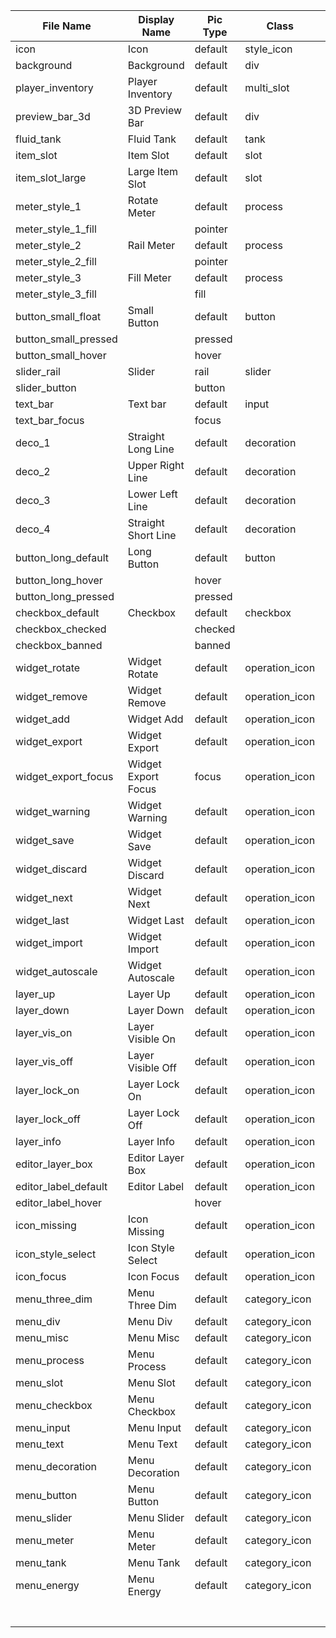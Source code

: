 | File Name            | Display Name        | Pic Type | Class      | Data Type | Data     | Info |
| ------------------- | -------- | --------- | -------------- | -------- | ------ | ------ |
| icon | Icon                | default  | style_icon     |           |          |        |
| background  | Background          | default  | div            |           |          |        |
| player_inventory | Player Inventory    | default  | multi_slot     |           |          |        |
| preview_bar_3d | 3D Preview Bar      | default  | div            |           |          |        |
| fluid_tank | Fluid Tank          | default  | tank           | region    |          |        |
| item_slot  | Item Slot           | default  | slot           | offset    |          |        |
| item_slot_large | Large Item Slot     | default  | slot           | offset    |          |        |
| meter_style_1 | Rotate Meter        | default  | process        | pivot     |          |        |
| meter_style_1_fill |                     | pointer  |                |           |          |        |
| meter_style_2 | Rail Meter          | default  | process        | rail      |          |        |
| meter_style_2_fill |                     | pointer  |                |           |          |        |
| meter_style_3 | Fill Meter          | default  | process        | region    |          |        |
| meter_style_3_fill |                     | fill     |                |           |          |        |
| button_small_float | Small Button        | default  | button         |           |          |        |
| button_small_pressed |                     | pressed  |                |           |          |        |
| button_small_hover |                     | hover    |                |           |          |        |
| slider_rail | Slider              | rail     | slider         | rail      |          |        |
| slider_button |                     | button   |                |           |          |        |
| text_bar  | Text bar            | default  | input          | region    | 5,1,70,8 |        |
| text_bar_focus |                     | focus    |                |           |          |        |
| deco_1 | Straight Long Line  | default  | decoration     |           |          |        |
| deco_2 | Upper Right Line | default  | decoration     |           |          |        |
| deco_3 | Lower Left Line    | default  | decoration     |           |          |        |
| deco_4 | Straight Short Line | default  | decoration     |           |          |        |
| button_long_default | Long Button         | default  | button         |           |          |        |
| button_long_hover |                     | hover    |                |           |          |        |
| button_long_pressed |                     | pressed  |                |           |          |        |
| checkbox_default | Checkbox            | default | checkbox       |           |          |        |
| checkbox_checked |                     | checked  |                |           |          |        |
| checkbox_banned |                     | banned |                |           |          |        |
| widget_rotate | Widget Rotate       | default  | operation_icon |           |          |        |
| widget_remove | Widget Remove       | default  | operation_icon |           |          |        |
| widget_add | Widget Add          | default  | operation_icon |           |          |        |
| widget_export | Widget Export       | default  | operation_icon | region    | 6,1,70,8 |        |
| widget_export_focus | Widget Export Focus | focus    | operation_icon |           |          |        |
| widget_warning | Widget Warning      | default  | operation_icon |           |          |        |
| widget_save | Widget Save         | default  | operation_icon |           |          |        |
| widget_discard | Widget Discard      | default  | operation_icon |           |          |        |
| widget_next | Widget Next         | default  | operation_icon |           |          |        |
| widget_last | Widget Last         | default  | operation_icon |           |          |        |
| widget_import | Widget Import       | default  | operation_icon |           |          |        |
| widget_autoscale | Widget Autoscale    | default  | operation_icon |           |          |        |
| layer_up | Layer Up            | default  | operation_icon |           |          |        |
| layer_down | Layer Down          | default  | operation_icon |           |          |        |
| layer_vis_on | Layer Visible On         | default  | operation_icon |           |          |        |
| layer_vis_off | Layer Visible Off        | default  | operation_icon |           |          |        |
| layer_lock_on | Layer Lock On        | default  | operation_icon |           |          |        |
| layer_lock_off | Layer Lock Off       | default  | operation_icon |           |          |        |
| layer_info | Layer Info          | default  | operation_icon |           |          |        |
| editor_layer_box | Editor Layer Box    | default  | operation_icon |           |          |        |
| editor_label_default | Editor Label        | default  | operation_icon |           |          |        |
| editor_label_hover |                     | hover    |                |           |          |        |
| icon_missing | Icon Missing         | default  | operation_icon |           |          |        |
| icon_style_select | Icon Style Select    | default  | operation_icon |           |          |        |
| icon_focus | Icon Focus          | default  | operation_icon |           |          |        |
| menu_three_dim | Menu Three Dim       | default  | category_icon  |           |          |        |
| menu_div | Menu Div            | default  | category_icon  |           |          |        |
| menu_misc | Menu Misc           | default  | category_icon  |           |          |        |
| menu_process | Menu Process        | default  | category_icon  |           |          |        |
| menu_slot | Menu Slot           | default  | category_icon  |           |          |        |
| menu_checkbox | Menu Checkbox       | default  | category_icon  |           |          |        |
| menu_input | Menu Input          | default  | category_icon  |           |          |        |
| menu_text | Menu Text           | default  | category_icon  |           |          |        |
| menu_decoration | Menu Decoration     | default  | category_icon  |           |          |        |
| menu_button | Menu Button         | default  | category_icon  |           |          |        |
| menu_slider | Menu Slider         | default  | category_icon  |           |          |        |
| menu_meter | Menu Meter          | default  | category_icon  |           |          |        |
| menu_tank | Menu Tank           | default  | category_icon  |           |          |        |
| menu_energy | Menu Energy         | default  | category_icon  |           |          |        |
|                |                     |          |                |           |          |        |
|                |                     |          |                |           |          |        |
|                |                     |          |                |           |          |        |
|                |                     |          |                |           |          |        |
|                |                     |          |                |           |          |        |
|                |                     |          |                |           |          |        |
|                |                     |          |                |           |          |        |

